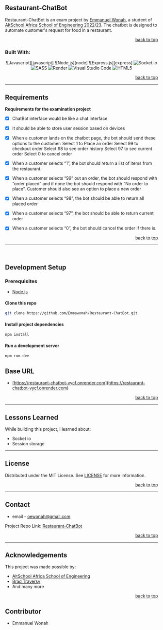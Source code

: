 <!-- Back to Top Navigation Anchor -->

<a name="readme-top"></a>

<!-- About the API -->

## Restaurant-ChatBot

Restaurant-ChatBot is an exam project by <a href="https://github.com/Emmawonah">Emmanuel Wonah</a>, a  student of <a href="https://altschoolafrica.com/schools/engineering">AltSchool Africa School of Engineering 2022/23</a>.
The chatbot is designed to automate customer's request for food in a restaurant. 

<p align="right"><a href="#readme-top">back to top</a></p>

### Built With:

<div align="center">

![Javascript][javascript]
![Node.js][node]
![Express.js][express]
![Socket.io](https://img.shields.io/badge/Socket.io-black?style=for-the-badge&logo=socket.io&badgeColor=010101)
![SASS](https://img.shields.io/badge/SASS-hotpink.svg?style=for-the-badge&logo=SASS&logoColor=white)
![Render](https://img.shields.io/badge/Render-%46E3B7.svg?style=for-the-badge&logo=render&logoColor=white)
![Visual Studio Code](https://img.shields.io/badge/Visual%20Studio%20Code-0078d7.svg?style=for-the-badge&logo=visual-studio-code&logoColor=white)
![HTML5](https://img.shields.io/badge/html5-%23E34F26.svg?style=for-the-badge&logo=html5&logoColor=white)

</div>

<p align="right"><a href="#readme-top">back to top</a></p>

---

<!-- AltSchool Requirements -->

## Requirements

<strong>Requirements for the examination project</strong>

- [x] ChatBot interface would be like a chat interface

- [x] It should be able to store user session based on devices

- [x] When a customer lands on the chatbot page, the bot should send these options to the customer:
  Select 1 to Place an order
  Select 99 to checkout order
  Select 98 to see order history
  Select 97 to see current order
  Select 0 to cancel order

- [x] When a customer selects “1”, the bot should return a list of items from the restaurant.

- [x] When a customer selects “99” out an order, the bot should respond with “order placed” and if none the bot should respond with “No order to place”. Customer should also see an option to place a new order

- [x] When a customer selects “98”, the bot should be able to return all placed order

- [x] When a customer selects “97”, the bot should be able to return current order

- [x] When a customer selects “0”, the bot should cancel the order if there is.


<p align="right"><a href="#readme-top">back to top</a></p>

---

<br>

## Development Setup

### Prerequisites

- [Node.js](https://nodejs.org/en/download/)

#### Clone this repo

```sh
git clone https://github.com/Emmawonah/Restaurant-ChatBot.git
```

#### Install project dependencies

```sh
npm install
```

#### Run a development server

```sh
npm run dev
```
## Base URL
- [https://restaurant-chatbot-vycf.onrender.com](https://restaurant-chatbot-vycf.onrender.com)


<p align="right"><a href="#readme-top">back to top</a></p>

---

## Lessons Learned

While building this project, I learned about:

- Socket io
- Session storage

---

<!-- License -->

## License

Distributed under the MIT License. See <a href="ttps://github.com/Emmawonah/Restaurant-ChatBot/blob/main/LICENSE.md">LICENSE</a> for more information.

<p align="right"><a href="#readme-top">back to top</a></p>

---

<!-- Contact -->

## Contact

- email - oewonah@gmail.com

Project Repo Link: [Restaurant-ChatBot](https://github.com/Emmawonah/Restaurant-ChatBot)

<p align="right"><a href="#readme-top">back to top</a></p>

---

<!-- Acknowledgements -->

## Acknowledgements

This project was made possible by:

- [AltSchool Africa School of Engineering](https://altschoolafrica.com/schools/engineering)
- [Brad Traversy](https://github.com/brad-traversy)
- And many more
<p align="right"><a href="#readme-top">back to top</a></p>

## Contributor
- Emmanuel Wonah
